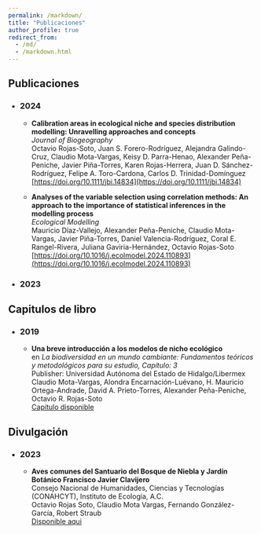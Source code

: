 ```yaml
---
permalink: /markdown/
title: "Publicaciones"
author_profile: true
redirect_from: 
  - /md/
  - /markdown.html
---
```


## Publicaciones

* ### 2024
  * **Calibration areas in ecological niche and species distribution modelling: Unravelling approaches and concepts**<br>
_Journal of Biogeography_<br>
Octavio Rojas-Soto, Juan S. Forero-Rodríguez, Alejandra Galindo-Cruz, Claudio Mota-Vargas, Keisy D. Parra-Henao, Alexander Peña-Peniche, Javier Piña-Torres, Karen Rojas-Herrera, Juan D. Sánchez-Rodríguez, Felipe A. Toro-Cardona, Carlos D. Trinidad-Domínguez<br>
[https://doi.org/10.1111/jbi.14834](https://doi.org/10.1111/jbi.14834)

  * **Analyses of the variable selection using correlation methods: An approach to the importance of statistical inferences in the modelling process**<br>
*Ecological Modelling*<br>
Mauricio Díaz-Vallejo, Alexander Peña-Peniche, Claudio Mota-Vargas, Javier Piña-Torres, Daniel Valencia-Rodríguez, Coral E. Rangel-Rivera, Juliana Gaviria-Hernández, Octavio Rojas-Soto<br>
[https://doi.org/10.1016/j.ecolmodel.2024.110893](https://doi.org/10.1016/j.ecolmodel.2024.110893)


* ### 2023


## Capitulos de libro
* ### 2019
  * **Una breve introducción a los modelos de nicho ecológico**<br>
en _La biodiversidad en un mundo cambiante: Fundamentos teóricos y metodológicos para su estudio, Capítulo: 3_<br>
Publisher: Universidad Autónoma del Estado de Hidalgo/Libermex<br>
Claudio Mota-Vargas, Alondra Encarnación-Luévano, H. Mauricio Ortega-Andrade, David A. Prieto-Torres, Alexander Peña-Peniche, Octavio R. Rojas-Soto<br>
[Capítulo disponible](https://www.researchgate.net/publication/339181920_Una_breve_introduccion_a_los_modelos_de_nicho_ecologico)


## Divulgación

* ### 2023
  * **Aves comunes del Santuario del Bosque de Niebla y Jardín Botánico Francisco Javier Clavijero**<br>
Consejo Nacional de Humanidades, Ciencias y Tecnologías (CONAHCYT), Instituto de Ecología, A.C.<br>
Octavio Rojas Soto, Claudio Mota Vargas, Fernando González-García, Robert Straub<br>
[Disponible aqui](https://libros.inecol.mx/index.php/libros/catalog/view/580/771/4061)

